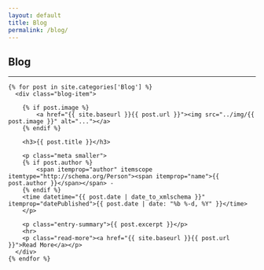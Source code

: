 ```yaml
---
layout: default
title: Blog
permalink: /blog/
---
```


<h2 class="page-title">Blog</h2>
<hr>
<div class="blog">
	
	{% for post in site.categories['Blog'] %}
	  <div class="blog-item">
		
		{% if post.image %}
			<a href="{{ site.baseurl }}{{ post.url }}"><img src="../img/{{ post.image }}" alt="..."></a>
		{% endif %}
		
		<h3>{{ post.title }}</h3>
		
		<p class="meta smaller">
		{% if post.author %}
			<span itemprop="author" itemscope itemtype="http://schema.org/Person"><span itemprop="name">{{ post.author }}</span></span> -
		{% endif %}
		<time datetime="{{ post.date | date_to_xmlschema }}" itemprop="datePublished">{{ post.date | date: "%b %-d, %Y" }}</time>
		</p>

		<p class="entry-summary">{{ post.excerpt }}</p>
		<hr>
		<p class="read-more"><a href="{{ site.baseurl }}{{ post.url }}">Read More</a></p>
	  </div>
	{% endfor %}	
</div>